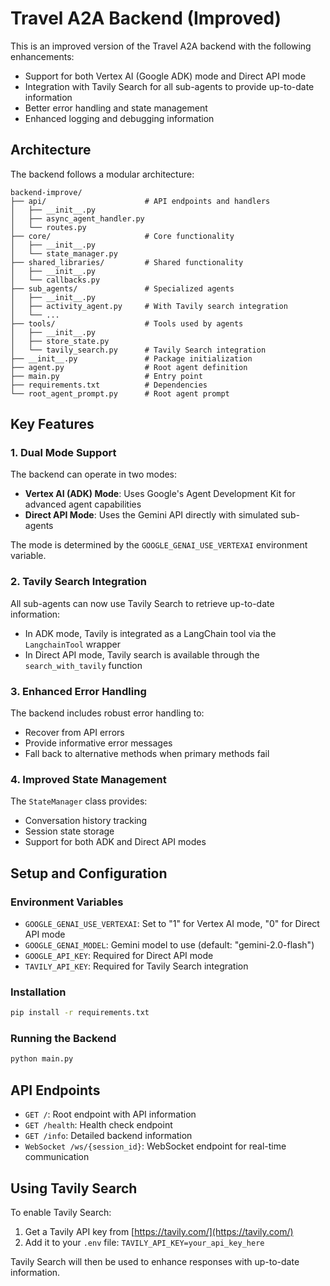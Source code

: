 # Travel A2A Backend (Improved)

This is an improved version of the Travel A2A backend with the following enhancements:

- Support for both Vertex AI (Google ADK) mode and Direct API mode
- Integration with Tavily Search for all sub-agents to provide up-to-date information
- Better error handling and state management
- Enhanced logging and debugging information

## Architecture

The backend follows a modular architecture:

```
backend-improve/
├── api/                      # API endpoints and handlers
│   ├── __init__.py
│   ├── async_agent_handler.py
│   └── routes.py
├── core/                     # Core functionality
│   ├── __init__.py
│   └── state_manager.py
├── shared_libraries/         # Shared functionality
│   ├── __init__.py
│   └── callbacks.py
├── sub_agents/               # Specialized agents
│   ├── __init__.py
│   ├── activity_agent.py     # With Tavily search integration
│   └── ... 
├── tools/                    # Tools used by agents
│   ├── __init__.py
│   ├── store_state.py
│   └── tavily_search.py      # Tavily Search integration
├── __init__.py               # Package initialization
├── agent.py                  # Root agent definition
├── main.py                   # Entry point
├── requirements.txt          # Dependencies
└── root_agent_prompt.py      # Root agent prompt
```

## Key Features

### 1. Dual Mode Support

The backend can operate in two modes:

- **Vertex AI (ADK) Mode**: Uses Google's Agent Development Kit for advanced agent capabilities
- **Direct API Mode**: Uses the Gemini API directly with simulated sub-agents

The mode is determined by the `GOOGLE_GENAI_USE_VERTEXAI` environment variable.

### 2. Tavily Search Integration

All sub-agents can now use Tavily Search to retrieve up-to-date information:

- In ADK mode, Tavily is integrated as a LangChain tool via the `LangchainTool` wrapper
- In Direct API mode, Tavily search is available through the `search_with_tavily` function

### 3. Enhanced Error Handling

The backend includes robust error handling to:

- Recover from API errors
- Provide informative error messages
- Fall back to alternative methods when primary methods fail

### 4. Improved State Management

The `StateManager` class provides:

- Conversation history tracking
- Session state storage
- Support for both ADK and Direct API modes

## Setup and Configuration

### Environment Variables

- `GOOGLE_GENAI_USE_VERTEXAI`: Set to "1" for Vertex AI mode, "0" for Direct API mode
- `GOOGLE_GENAI_MODEL`: Gemini model to use (default: "gemini-2.0-flash")
- `GOOGLE_API_KEY`: Required for Direct API mode
- `TAVILY_API_KEY`: Required for Tavily Search integration

### Installation

```bash
pip install -r requirements.txt
```

### Running the Backend

```bash
python main.py
```

## API Endpoints

- `GET /`: Root endpoint with API information
- `GET /health`: Health check endpoint
- `GET /info`: Detailed backend information
- `WebSocket /ws/{session_id}`: WebSocket endpoint for real-time communication

## Using Tavily Search

To enable Tavily Search:

1. Get a Tavily API key from [https://tavily.com/](https://tavily.com/)
2. Add it to your `.env` file: `TAVILY_API_KEY=your_api_key_here`

Tavily Search will then be used to enhance responses with up-to-date information.
